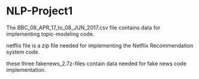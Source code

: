 # NLP-Project1
The BBC_08_APR_17_to_08_JUN_2017.csv file contains data for implementing topic-modeling code.


netflix file is a zip file needed for implementing the Netflix Recommendation system code.

these three  fakenews_2.7z-files contain data needed for fake news code implementation.
